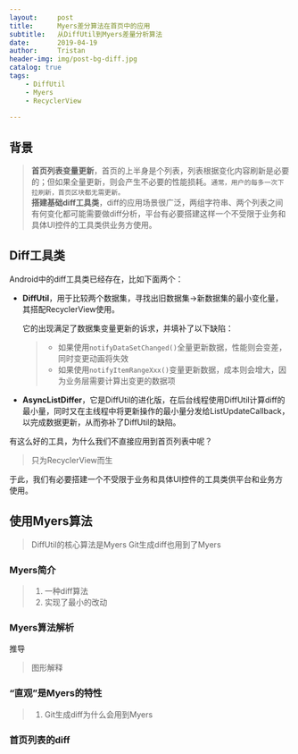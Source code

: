 ```yaml
---
layout:     post
title:      Myers差分算法在首页中的应用
subtitle:   从DiffUtil到Myers差量分析算法
date:       2019-04-19
author:     Tristan
header-img: img/post-bg-diff.jpg
catalog: true
tags:
    - DiffUtil
    - Myers
    - RecyclerView
    
---
```


## 背景
> **首页列表变量更新**，首页的上半身是个列表，列表根据变化内容刷新是必要的；但如果全量更新，则会产生不必要的性能损耗。`通常，用户的每多一次下拉刷新，首页区块都无需更新。`<br/>
> **搭建基础diff工具类**，diff的应用场景很广泛，两组字符串、两个列表之间有何变化都可能需要做diff分析，平台有必要搭建这样一个不受限于业务和具体UI控件的工具类供业务方使用。

## Diff工具类
Android中的diff工具类已经存在，比如下面两个：
- **DiffUtil**，用于比较两个数据集，寻找出旧数据集->新数据集的最小变化量，其搭配RecyclerView使用。
    
    它的出现满足了数据集变量更新的诉求，并填补了以下缺陷：
    > * 如果使用`notifyDataSetChanged()`全量更新数据，性能则会变差，同时变更动画将失效
    > * 如果使用`notifyItemRangeXxx()`变量更新数据，成本则会增大，因为业务层需要计算出变更的数据项
    
- **AsyncListDiffer**，它是DiffUtil的进化版，在后台线程使用DiffUtil计算diff的最小量，同时又在主线程中将更新操作的最小量分发给ListUpdateCallback，以完成数据更新，从而弥补了DiffUtil的缺陷。

有这么好的工具，为什么我们不直接应用到首页列表中呢？
> 只为RecyclerView而生

于此，我们有必要搭建一个不受限于业务和具体UI控件的工具类供平台和业务方使用。

## 使用Myers算法
> DiffUtil的核心算法是Myers
> Git生成diff也用到了Myers

### Myers简介
> 1. 一种diff算法
> 2. 实现了最小的改动

### Myers算法解析
推导
> 图形解释

### “直观”是Myers的特性
> 1. Git生成diff为什么会用到Myers
### 首页列表的diff

